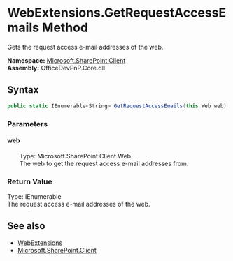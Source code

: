 # WebExtensions.GetRequestAccessEmails Method  
 Gets the request access e-mail addresses of the web.   

**Namespace:** [Microsoft.SharePoint.Client](Microsoft.SharePoint.Client.md)  
**Assembly:** OfficeDevPnP.Core.dll  
## Syntax
```C#
public static IEnumerable<String> GetRequestAccessEmails(this Web web)
```
### Parameters
#### web  
&emsp;&emsp;Type: Microsoft.SharePoint.Client.Web  
&emsp;&emsp;The web to get the request access e-mail addresses from.  

  

### Return Value
Type: IEnumerable<String>  
The request access e-mail addresses of the web.  


## See also
- [WebExtensions](Microsoft.SharePoint.Client.WebExtensions.md) 
- [Microsoft.SharePoint.Client](Microsoft.SharePoint.Client.md) 
